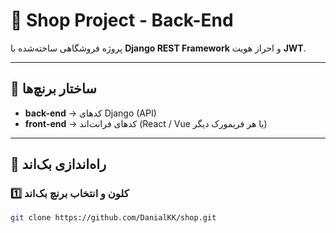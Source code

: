 # 🛒 Shop Project - Back-End

پروژه فروشگاهی ساخته‌شده با **Django REST Framework** و احراز هویت **JWT**.

---

## 📂 ساختار برنچ‌ها

- **back-end** → کدهای Django (API)
- **front-end** → کدهای فرانت‌اند (React / Vue یا هر فریمورک دیگر)

---

## 🚀 راه‌اندازی بک‌اند

### 1️⃣ کلون و انتخاب برنچ بک‌اند
```bash
git clone https://github.com/DanialKK/shop.git
